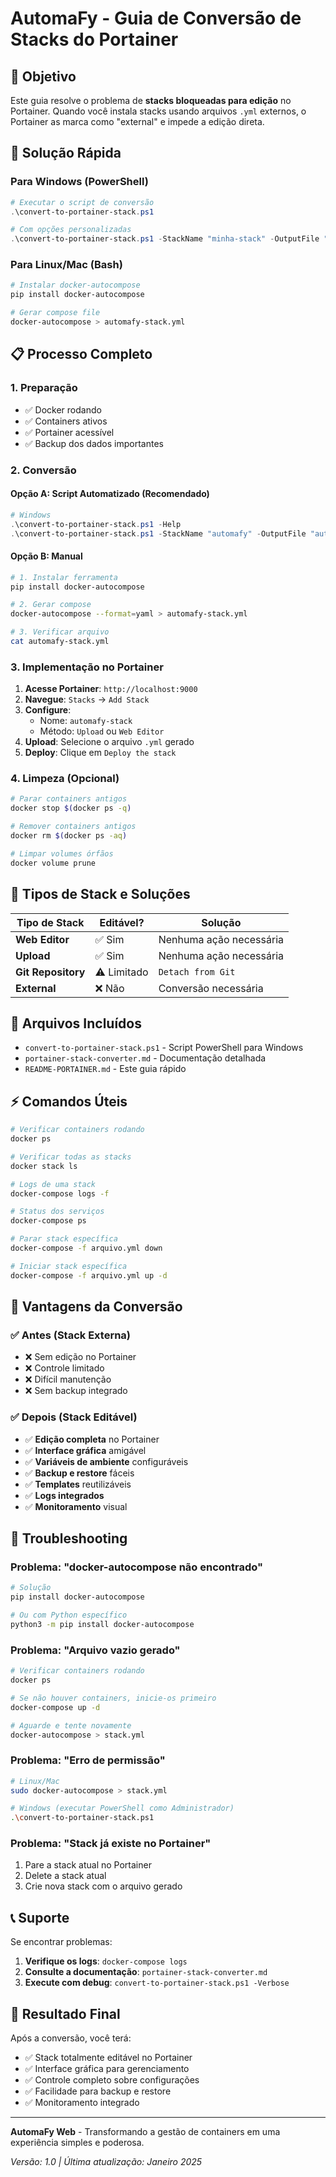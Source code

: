 # AutomaFy - Guia de Conversão de Stacks do Portainer

## 🎯 Objetivo

Este guia resolve o problema de **stacks bloqueadas para edição** no Portainer. Quando você instala stacks usando arquivos `.yml` externos, o Portainer as marca como "external" e impede a edição direta.

## 🚀 Solução Rápida

### Para Windows (PowerShell)
```powershell
# Executar o script de conversão
.\convert-to-portainer-stack.ps1

# Com opções personalizadas
.\convert-to-portainer-stack.ps1 -StackName "minha-stack" -OutputFile "minha-stack.yml"
```

### Para Linux/Mac (Bash)
```bash
# Instalar docker-autocompose
pip install docker-autocompose

# Gerar compose file
docker-autocompose > automafy-stack.yml
```

## 📋 Processo Completo

### 1. Preparação
- ✅ Docker rodando
- ✅ Containers ativos
- ✅ Portainer acessível
- ✅ Backup dos dados importantes

### 2. Conversão

#### Opção A: Script Automatizado (Recomendado)
```powershell
# Windows
.\convert-to-portainer-stack.ps1 -Help
.\convert-to-portainer-stack.ps1 -StackName "automafy" -OutputFile "automafy.yml"
```

#### Opção B: Manual
```bash
# 1. Instalar ferramenta
pip install docker-autocompose

# 2. Gerar compose
docker-autocompose --format=yaml > automafy-stack.yml

# 3. Verificar arquivo
cat automafy-stack.yml
```

### 3. Implementação no Portainer

1. **Acesse Portainer**: `http://localhost:9000`
2. **Navegue**: `Stacks` → `Add Stack`
3. **Configure**:
   - Nome: `automafy-stack`
   - Método: `Upload` ou `Web Editor`
4. **Upload**: Selecione o arquivo `.yml` gerado
5. **Deploy**: Clique em `Deploy the stack`

### 4. Limpeza (Opcional)
```bash
# Parar containers antigos
docker stop $(docker ps -q)

# Remover containers antigos
docker rm $(docker ps -aq)

# Limpar volumes órfãos
docker volume prune
```

## 🔧 Tipos de Stack e Soluções

| Tipo de Stack | Editável? | Solução |
|---------------|-----------|----------|
| **Web Editor** | ✅ Sim | Nenhuma ação necessária |
| **Upload** | ✅ Sim | Nenhuma ação necessária |
| **Git Repository** | ⚠️ Limitado | `Detach from Git` |
| **External** | ❌ Não | Conversão necessária |

## 📁 Arquivos Incluídos

- `convert-to-portainer-stack.ps1` - Script PowerShell para Windows
- `portainer-stack-converter.md` - Documentação detalhada
- `README-PORTAINER.md` - Este guia rápido

## ⚡ Comandos Úteis

```bash
# Verificar containers rodando
docker ps

# Verificar todas as stacks
docker stack ls

# Logs de uma stack
docker-compose logs -f

# Status dos serviços
docker-compose ps

# Parar stack específica
docker-compose -f arquivo.yml down

# Iniciar stack específica
docker-compose -f arquivo.yml up -d
```

## 🎯 Vantagens da Conversão

### ✅ Antes (Stack Externa)
- ❌ Sem edição no Portainer
- ❌ Controle limitado
- ❌ Difícil manutenção
- ❌ Sem backup integrado

### ✅ Depois (Stack Editável)
- ✅ **Edição completa** no Portainer
- ✅ **Interface gráfica** amigável
- ✅ **Variáveis de ambiente** configuráveis
- ✅ **Backup e restore** fáceis
- ✅ **Templates** reutilizáveis
- ✅ **Logs integrados**
- ✅ **Monitoramento** visual

## 🚨 Troubleshooting

### Problema: "docker-autocompose não encontrado"
```bash
# Solução
pip install docker-autocompose

# Ou com Python específico
python3 -m pip install docker-autocompose
```

### Problema: "Arquivo vazio gerado"
```bash
# Verificar containers rodando
docker ps

# Se não houver containers, inicie-os primeiro
docker-compose up -d

# Aguarde e tente novamente
docker-autocompose > stack.yml
```

### Problema: "Erro de permissão"
```bash
# Linux/Mac
sudo docker-autocompose > stack.yml

# Windows (executar PowerShell como Administrador)
.\convert-to-portainer-stack.ps1
```

### Problema: "Stack já existe no Portainer"
1. Pare a stack atual no Portainer
2. Delete a stack atual
3. Crie nova stack com o arquivo gerado

## 📞 Suporte

Se encontrar problemas:

1. **Verifique os logs**: `docker-compose logs`
2. **Consulte a documentação**: `portainer-stack-converter.md`
3. **Execute com debug**: `convert-to-portainer-stack.ps1 -Verbose`

## 🎉 Resultado Final

Após a conversão, você terá:

- ✅ Stack totalmente editável no Portainer
- ✅ Interface gráfica para gerenciamento
- ✅ Controle completo sobre configurações
- ✅ Facilidade para backup e restore
- ✅ Monitoramento integrado

---

**AutomaFy Web** - Transformando a gestão de containers em uma experiência simples e poderosa.

*Versão: 1.0 | Última atualização: Janeiro 2025*